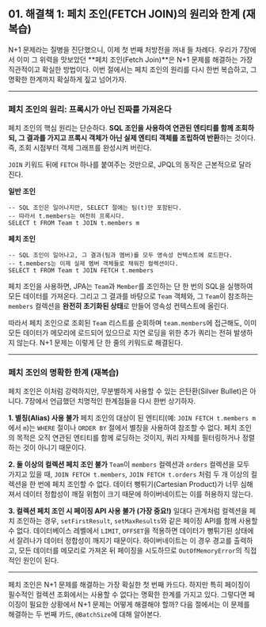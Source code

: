 ## 01\. 해결책 1: 페치 조인(FETCH JOIN)의 원리와 한계 (재복습)

N+1 문제라는 질병을 진단했으니, 이제 첫 번째 처방전을 꺼내 들 차례다. 우리가 7장에서 이미 그 위력을 맛보았던 \*\*페치 조인(Fetch Join)\*\*은 N+1 문제를 해결하는 가장 직관적이고 확실한 방법이다. 이번 절에서는 페치 조인의 원리를 다시 한번 복습하고, 그 명확한 한계까지 확실하게 짚고 넘어가자.

-----

### **페치 조인의 원리: 프록시가 아닌 진짜를 가져온다**

페치 조인의 핵심 원리는 단순하다. **SQL 조인을 사용하여 연관된 엔티티를 함께 조회하되, 그 결과를 가지고 프록시 객체가 아닌 실제 엔티티 객체를 조립하여 반환**하는 것이다. 즉, 조회 시점부터 객체 그래프를 완성시켜 버린다.

`JOIN` 키워드 뒤에 `FETCH` 하나를 붙여주는 것만으로, JPQL의 동작은 근본적으로 달라진다.

**일반 조인**

```jpql
-- SQL 조인은 일어나지만, SELECT 절에는 팀(t)만 포함된다.
-- 따라서 t.members는 여전히 프록시다.
SELECT t FROM Team t JOIN t.members m
```

**페치 조인**

```jpql
-- SQL 조인이 일어나고, 그 결과(팀과 멤버)를 모두 영속성 컨텍스트에 로드한다.
-- t.members는 이제 실제 멤버 객체들로 채워진 컬렉션이다.
SELECT t FROM Team t JOIN FETCH t.members
```

페치 조인을 사용하면, JPA는 `Team`과 `Member`를 조인하는 단 한 번의 SQL을 실행하여 모든 데이터를 가져온다. 그리고 그 결과를 바탕으로 `Team` 객체와, 그 `Team`이 참조하는 `members` 컬렉션을 **완전히 초기화된 상태**로 만들어 영속성 컨텍스트에 올린다.

따라서 페치 조인으로 조회된 `Team` 리스트를 순회하며 `team.members`에 접근해도, 이미 모든 데이터가 메모리에 로드되어 있으므로 지연 로딩을 위한 추가 쿼리는 전혀 발생하지 않는다. N+1 문제는 이렇게 단 한 줄의 키워드로 해결된다.

-----

### **페치 조인의 명확한 한계 (재복습)**

페치 조인은 이처럼 강력하지만, 무분별하게 사용할 수 있는 은탄환(Silver Bullet)은 아니다. 7장에서 언급했던 치명적인 한계점들을 다시 한번 상기하자.

**1. 별칭(Alias) 사용 불가**
페치 조인의 대상이 된 엔티티(예: `JOIN FETCH t.members m`에서 `m`)는 `WHERE` 절이나 `ORDER BY` 절에서 별칭을 사용하여 참조할 수 없다. 페치 조인의 목적은 오직 연관된 엔티티를 함께 로딩하는 것이지, 쿼리 자체를 필터링하거나 정렬하는 것이 아니기 때문이다.

**2. 둘 이상의 컬렉션 페치 조인 불가**
`Team`이 `members` 컬렉션과 `orders` 컬렉션을 모두 가지고 있을 때, `JOIN FETCH t.members`, `JOIN FETCH t.orders` 처럼 두 개 이상의 컬렉션을 한 번에 페치 조인할 수 없다. 데이터 뻥튀기(Cartesian Product)가 너무 심해져서 데이터 정합성이 깨질 위험이 크기 때문에 하이버네이트는 이를 허용하지 않는다.

**3. 컬렉션 페치 조인 시 페이징 API 사용 불가 (가장 중요\!)**
일대다 관계처럼 컬렉션을 페치 조인하는 경우, `setFirstResult`, `setMaxResults`와 같은 페이징 API를 함께 사용할 수 없다. 데이터베이스 레벨에서 `LIMIT`, `OFFSET`을 적용하면 데이터가 뻥튀기된 상태에서 잘려나가 데이터 정합성이 깨지기 때문이다. 하이버네이트는 이 경우 경고를 출력하고, 모든 데이터를 메모리로 가져온 뒤 페이징을 시도하므로 `OutOfMemoryError`의 직접적인 원인이 된다.

-----

페치 조인은 N+1 문제를 해결하는 가장 확실한 첫 번째 카드다. 하지만 특히 페이징이 필수적인 컬렉션 조회에서는 사용할 수 없다는 명확한 한계를 가지고 있다. 그렇다면 페이징이 필요한 상황에서 N+1 문제는 어떻게 해결해야 할까? 다음 절에서는 이 문제를 해결하는 두 번째 카드, `@BatchSize`에 대해 알아본다.